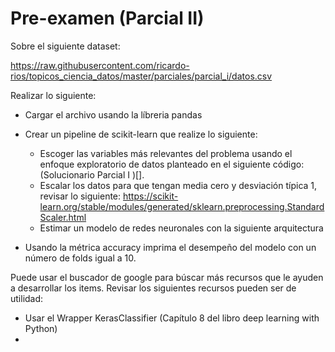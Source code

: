 # Pre-examen (Parcial II) 

Sobre el siguiente dataset: 

https://raw.githubusercontent.com/ricardo-rios/topicos_ciencia_datos/master/parciales/parcial_i/datos.csv

Realizar lo siguiente: 

* Cargar el archivo usando la líbreria pandas  
* Crear un pipeline de scikit-learn que realize lo siguiente: 
   * Escoger las variables más relevantes del problema usando el enfoque exploratorio de datos planteado en el siguiente código: (Solucionario Parcial I )[]. 
   * Escalar los datos para que tengan media cero y desviación típica 1, revisar lo siguiente: https://scikit-learn.org/stable/modules/generated/sklearn.preprocessing.StandardScaler.html
   * Estimar un modelo de redes neuronales con la siguiente arquitectura   

* Usando la métrica accuracy imprima el desempeño del modelo con un número de folds igual a 10.  
 
Puede usar el buscador de google para búscar más recursos
que le ayuden a desarrollar los items. Revisar los siguientes 
recursos pueden ser de utilidad:

* Usar el Wrapper KerasClassifier (Capítulo 8 del libro deep learning with Python) 
* 





